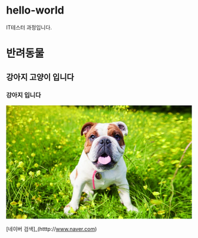 # hello-world
IT테스터 과정입니다.

# 반려동물

## 강아지 고양이 입니다

### 강아지 입니다

<img src="dog.jpg"/>

[네이버 검색]_(htttp://www.naver.com)
